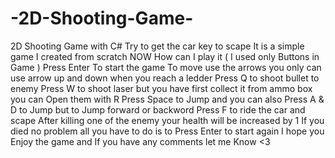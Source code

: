 # -2D-Shooting-Game-
2D Shooting Game with C# Try to get the car key to scape
It is a simple game I created from scratch 
NOW How can I play it ( I used only Buttons in Game )
Press Enter To start the game 
To move use the arrows you only can use arrow up and down when you reach a ledder 
Press Q to shoot bullet to enemy 
Press W to shoot laser but you have first collect it from ammo box you can Open them with R 
Press Space to Jump and you can also Press A & D to Jump but to Jump forward or backword 
Press F to ride the car and scape
After killing one of the enemy your health will be increased by 1 
If you died no problem all you have to do is to Press Enter to start again
I hope you Enjoy the game and If you have any comments let me Know <3
